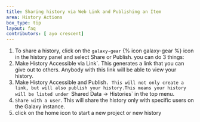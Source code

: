 ```yaml
---
title: Sharing history via Web Link and Publishing an Item 
area: History Actions
box_type: tip
layout: faq
contributors: [ ayo crescent]
---
```




  
1. To share a history, click on the `galaxy-gear` {% icon galaxy-gear %} icon in the history panel and select Share or Publish. you can do 3 things:
2. Make History Accessible via Link`. This generates a link that you can give out to others. Anybody with this link will be able to view your history.
3. Make History Accessible and Publish`. This will not only create a link, but will also publish your history.This means your history will be listed under `Shared Data → Histories` in the top menu.
4. `Share with a user`. This will share the history only with specific users on the Galaxy instance.
5. click on the home icon to start a new project or new history
